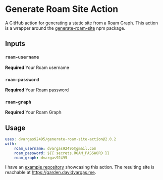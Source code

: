 # Generate Roam Site Action

A GitHub action for generating a static site from a Roam Graph. This action is a wrapper around the [generate-roam-site](https://www.npmjs.com/package/generate-roam-site) npm package.

## Inputs

### `roam-username`

**Required** Your Roam username

### `roam-password`

**Required** Your Roam password

### `roam-graph`

**Required** Your Roam Graph

## Usage

```yaml
uses: dvargas92495/generate-roam-site-action@2.0.2
with:
    roam_username: dvargas92495@gmail.com
    roam_password: ${{ secrets.ROAM_PASSWORD }}
    roam_graph: dvargas92495
```

I have an [example repository](https://github.com/dvargas92495/public-garden) showcasing this action. The resulting site is reachable at https://garden.davidvargas.me.
